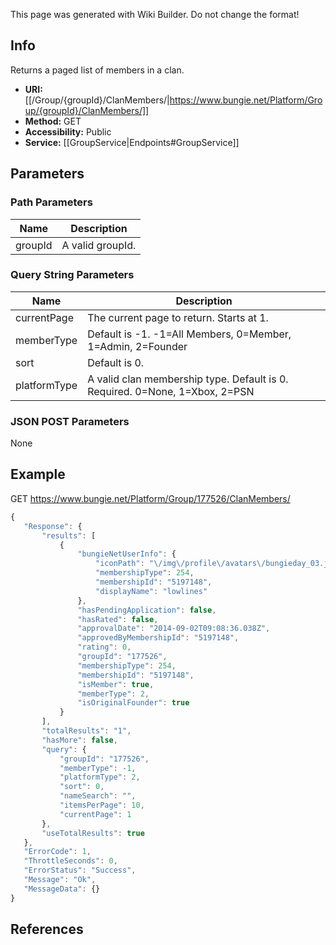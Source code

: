 <span class="wiki-builder">This page was generated with Wiki Builder. Do not change the format!</span>

## Info
Returns a paged list of members in a clan.
* **URI:** [[/Group/{groupId}/ClanMembers/|https://www.bungie.net/Platform/Group/{groupId}/ClanMembers/]]
* **Method:** GET
* **Accessibility:** Public
* **Service:** [[GroupService|Endpoints#GroupService]]

## Parameters
### Path Parameters
Name | Description
---- | -----------
groupId | A valid groupId.

### Query String Parameters
Name | Description
---- | -----------
currentPage | The current page to return. Starts at 1.
memberType | Default is -1. -1=All Members, 0=Member, 1=Admin, 2=Founder
sort | Default is 0.
platformType | A valid clan membership type. Default is 0. Required. 0=None, 1=Xbox, 2=PSN

### JSON POST Parameters
None

## Example
GET https://www.bungie.net/Platform/Group/177526/ClanMembers/
 ```javascript
{
    "Response": {
        "results": [
            {
                "bungieNetUserInfo": {
                    "iconPath": "\/img\/profile\/avatars\/bungieday_03.jpg",
                    "membershipType": 254,
                    "membershipId": "5197148",
                    "displayName": "lowlines"
                },
                "hasPendingApplication": false,
                "hasRated": false,
                "approvalDate": "2014-09-02T09:08:36.038Z",
                "approvedByMembershipId": "5197148",
                "rating": 0,
                "groupId": "177526",
                "membershipType": 254,
                "membershipId": "5197148",
                "isMember": true,
                "memberType": 2,
                "isOriginalFounder": true
            }
        ],
        "totalResults": "1",
        "hasMore": false,
        "query": {
            "groupId": "177526",
            "memberType": -1,
            "platformType": 2,
            "sort": 0,
            "nameSearch": "",
            "itemsPerPage": 10,
            "currentPage": 1
        },
        "useTotalResults": true
    },
    "ErrorCode": 1,
    "ThrottleSeconds": 0,
    "ErrorStatus": "Success",
    "Message": "Ok",
    "MessageData": {}
}
```

## References
